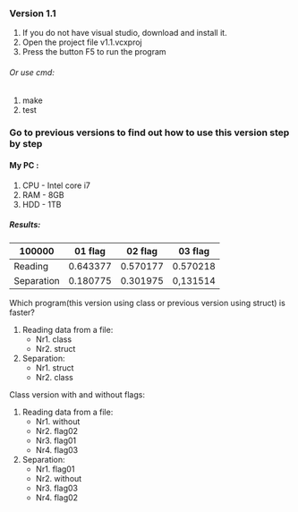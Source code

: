 ### Version 1.1 
1. If you do not have visual studio, download and install it.
2. Open the project file v1.1.vcxproj
3. Press the button F5 to run the program
###### Or use cmd:
1. make
2. test

### Go to previous versions to find out how to use this version step by step

#### My PC :
1. CPU - Intel core i7
2. RAM - 8GB
3. HDD - 1TB

##### Results:

  100000  | 01 flag | 02 flag | 03 flag |
----------|---------|---------|---------|
Reading   |0.643377 |0.570177 |0.570218 |
Separation|0.180775 |0.301975 |0,131514 |

Which program(this version using class or previous version using struct) is faster?
  1. Reading data from a file:
      - Nr1. class
      - Nr2. struct
  2. Separation:
      - Nr1. struct
      - Nr2. class
      
 Class version with and without flags:
   1. Reading data from a file:
      - Nr1. without
      - Nr2. flag02
      - Nr3. flag01
      - Nr4. flag03
   2. Separation:
      - Nr1. flag01
      - Nr2. without
      - Nr3. flag03
      - Nr4. flag02
